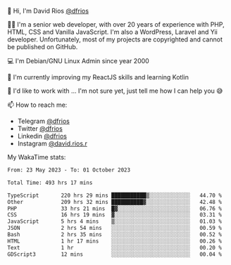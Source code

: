 👋 Hi, I'm David Rios [@dfrios](https://github.com/dfrios)

👨‍💻 I'm a senior web developer, with over 20 years of experience with PHP, HTML, CSS and Vanilla JavaScript. I'm also a WordPress, Laravel and Yii developer. Unfortunately, most of my projects are copyrighted and cannot be published on GitHub.

💻 I'm Debian/GNU Linux Admin since year 2000

🌱 I'm currently improving my ReactJS skills and learning Kotlin

💞️ I'd like to work with ... I'm not sure yet, just tell me how I can help you 😅


📫 How to reach me:
* Telegram [@dfrios](https://t.me/dfrios)
* Twitter [@dfrios](https://twitter.com/dfrios)
* Linkedin [@dfrios](https://linkedin.com/in/dfrios)
* Instagram [@david.rios.r](https://instagram.com/david.rios.r)



My WakaTime stats:
<!--START_SECTION:waka-->

```txt
From: 23 May 2023 - To: 01 October 2023

Total Time: 493 hrs 17 mins

TypeScript       220 hrs 29 mins ███████████▒░░░░░░░░░░░░░   44.70 %
Other            209 hrs 32 mins ██████████▓░░░░░░░░░░░░░░   42.48 %
PHP              33 hrs 21 mins  █▓░░░░░░░░░░░░░░░░░░░░░░░   06.76 %
CSS              16 hrs 19 mins  ▓░░░░░░░░░░░░░░░░░░░░░░░░   03.31 %
JavaScript       5 hrs 4 mins    ▒░░░░░░░░░░░░░░░░░░░░░░░░   01.03 %
JSON             2 hrs 54 mins   ░░░░░░░░░░░░░░░░░░░░░░░░░   00.59 %
Bash             2 hrs 35 mins   ░░░░░░░░░░░░░░░░░░░░░░░░░   00.52 %
HTML             1 hr 17 mins    ░░░░░░░░░░░░░░░░░░░░░░░░░   00.26 %
Text             1 hr            ░░░░░░░░░░░░░░░░░░░░░░░░░   00.20 %
GDScript3        12 mins         ░░░░░░░░░░░░░░░░░░░░░░░░░   00.04 %
```

<!--END_SECTION:waka-->
